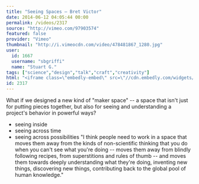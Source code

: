 ```yaml
---
title: "Seeing Spaces — Bret Victor"
date: 2014-06-12 04:05:44 00:00
permalink: /videos/2317
source: "http://vimeo.com/97903574"
featured: false
provider: "Vimeo"
thumbnail: "http://i.vimeocdn.com/video/478481867_1280.jpg"
user:
  id: 1667
  username: "sbgriffi"
  name: "Stuart G."
tags: ["science","design","talk","craft","creativity"]
html: "<iframe class=\"embedly-embed\" src=\"//cdn.embedly.com/widgets/media.html?src=http%3A%2F%2Fplayer.vimeo.com%2Fvideo%2F97903574&wmode=transparent&src_secure=1&url=http%3A%2F%2Fvimeo.com%2F97903574&image=http%3A%2F%2Fi.vimeocdn.com%2Fvideo%2F478481867_1280.jpg&key=daaebf4d9cdd46779200162d0ca86e20&type=text%2Fhtml&schema=vimeo\" width=\"1280\" height=\"720\" scrolling=\"no\" frameborder=\"0\" allowfullscreen></iframe>"
id: 2317
---
```


What if we designed a new kind of "maker space" -- a space that isn't just for putting pieces together, but also for seeing and understanding a project's behavior in powerful ways?
- seeing inside
- seeing across time
- seeing across possibilities
"I think people need to work in a space that moves them away from the kinds of non-scientific thinking that you do when you can't see what you're doing -- moves them away from blindly following recipes, from superstitions and rules of thumb -- and moves them towards deeply understanding what they're doing, inventing new things, discovering new things, contributing back to the global pool of human knowledge."
